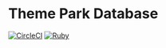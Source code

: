 # Theme Park Database

[![CircleCI](https://circleci.com/gh/circleci/circleci-docs.svg?style=svg)](https://circleci.com/gh/circleci/circleci-docs) [![Ruby](https://github.com/imbenjamin/tpdb/workflows/Ruby/badge.svg)](https://github.com/imbenjamin/tpdb/actions?query=workflow%3ARuby)
